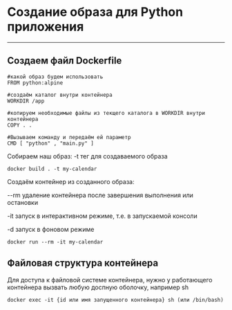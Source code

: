 # Создание образа для Python приложения
---

## Создаем файл Dockerfile

```
#какой образ будем использовать
FROM python:alpine

#создаём каталог внутри контейнера
WORKDIR /app 

#копируем необходимые файлы из текщего каталога в WORKDIR внутри контейнера
COPY . .

#Вызываем команду и передаём ей параметр
CMD [ "python" , "main.py" ]
```

Собираем наш образ:
-t тег для создаваемого образа
```
docker build . -t my-calendar
```

Создаём контейнер из созданного образа:

--rm удаление контейнера после завершения выполнения или остановки

-it запуск в интерактивном режиме, т.е. в запускаемой консоли

-d запуск в фоновом режиме

```
docker run --rm -it my-calendar 
```

## Файловая структура контейнера

Для доступа к файловой системе контейнера, нужно у работающего контейнера вызвать любую доспную оболочку, например sh

``
docker exec -it {id или имя запущенного контейнера} sh (или /bin/bash)
``

